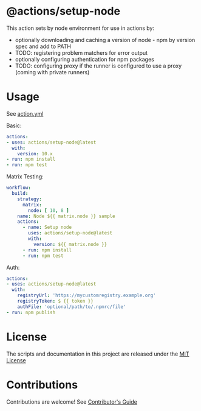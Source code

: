 # @actions/setup-node

This action sets by node environment for use in actions by:

- optionally downloading and caching a version of node - npm by version spec and add to PATH
- TODO: registering problem matchers for error output 
- optionally configuring authentication for npm packages 
- TODO: configuring proxy if the runner is configured to use a proxy (coming with private runners)

# Usage

See [action.yml](action.yml)

Basic:
```yaml
actions:
- uses: actions/setup-node@latest
  with:
    version: 10.x 
- run: npm install
- run: npm test
```

Matrix Testing:
```yaml
workflow:
  build:
    strategy:
      matrix:
        node: [ 10, 8 ]
    name: Node ${{ matrix.node }} sample
    actions:
      - name: Setup node
        uses: actions/setup-node@latest
        with:
          version: ${{ matrix.node }}
      - run: npm install
      - run: npm test
```

Auth:
```yaml
actions:
- uses: actions/setup-node@latest
  with:
    registryUrl: 'https://mycustomregistry.example.org'
    registryToken: $ {{ token }}
    authFile: 'optional/path/to/.npmrc/file'
- run: npm publish
```

# License

The scripts and documentation in this project are released under the [MIT License](LICENSE)

# Contributions

Contributions are welcome!  See [Contributor's Guide](docs/contributors.md)
